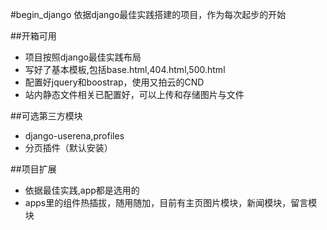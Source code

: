 #begin_django
依据django最佳实践搭建的项目，作为每次起步的开始

##开箱可用
*  项目按照django最佳实践布局
*  写好了基本模板,包括base.html,404.html,500.html
*  配置好jquery和boostrap，使用又拍云的CND
*  站内静态文件相关已配置好，可以上传和存储图片与文件


##可选第三方模块
*  django-userena,profiles
*  分页插件（默认安装）

##项目扩展
*  依据最佳实践,app都是选用的
*  apps里的组件热插拔，随用随加，目前有主页图片模块，新闻模块，留言模块